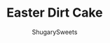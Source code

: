 ---
layout: ../../layouts/MarkdownPostLayout.astro
title: Easter Dirt Cake
author: ShugarySweets
pubDate: 2021-02-16
description: "A chocolate pudding cake covered in Oreos makes Easter even sweeter! Easter Dirt Cake garnished with pastel M&amp;Ms is an easy, no bake dessert that has everyone hopping back for seconds."
image_url: https://www.shugarysweets.com/wp-content/uploads/2021/03/easter-dirt-cake-3.jpg
tags: ["Cake","American"]
calories: 211
protein: 3
carbohydrates: 30
fats: 10
fiber: 1
ingredients: ["1 package (15.5 ounce) Oreo cookies, crushed (with filling)","¼ cup unsalted butter, softened","1 package (8 ounce) cream cheese, softened","¾ cup powdered sugar","2 ¾ cup milk (any variety)","2 boxes (3.4 ounce each) instant chocolate pudding mix","12 ounce Cool Whip, thawed","1 cup pastel M&M's, for garnish","20 PEEP marshmallows, for garnish"]
serves: 20
time: "2 hours 15 minutes"
prepTime: "15 minutes"
instructions: ["In a large mixing bowl, cream together the butter, cream cheese, and powdered sugar until fluffy. Set aside.","In a bowl, whisk together the milk with instant pudding, until no clumps appear.","Pour pudding mix into cream cheese mixture. Beat until well blended, scraping down the sides of the bowl as needed.","Fold in Cool Whip.","Arrange in a 13x9 dish by ppressing half the Oreos on bottom, topped with the filling and then topped with the remaining oreos. ","Refrigerate for at least 2 hours until set. When ready to serve, sprinkle top of cake with M&M's candy and add one PEEP to each slice of cake."]
nutrition: ["211 calories","30 grams carbohydrates","12 milligrams cholesterol","10 grams fat","1 grams fiber","3 grams protein","6 grams saturated fat","237 milligrams sodium","22 grams sugar","0 grams trans fat","2 grams unsaturated fat"]
---